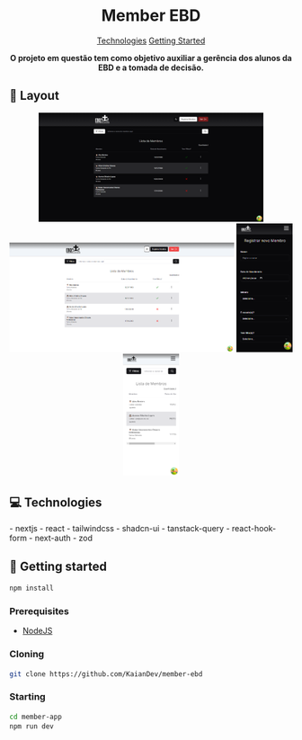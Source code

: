 <h1 align="center" style="font-weight: bold;">Member EBD</h1>

<p align="center">
 <a href="#tech">Technologies</a>
 <a href="#started">Getting Started</a>
</p>

<p align="center">
    <b>O projeto em questão tem como objetivo auxiliar a gerência dos alunos da EBD e a tomada de decisão.</b>
</p>

<h2 id="layout">🎨 Layout</h2>

<p align="center">
    <img src="./public/t1.png" alt="Image Example" width="400px">
    <img src="./public/t2.png" alt="Image Example" width="400px">
    <img src="./public/t9.png" alt="Image Example" width="100px">
    <img src="./public/t8.png" alt="Image Example" width="100px">
</p>

<h2 id="technologies">💻 Technologies</h2>
- nextjs
- react
- tailwindcss
- shadcn-ui
- tanstack-query
- react-hook-form
- next-auth
- zod

<h2 id="started">🚀 Getting started</h2>

```bash 
npm install
```

<h3>Prerequisites</h3>

- [NodeJS](https://github.com/)


<h3>Cloning</h3>


```bash
git clone https://github.com/KaianDev/member-ebd
```

<h3>Starting</h3>


```bash
cd member-app
npm run dev
```

